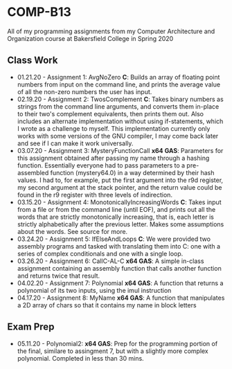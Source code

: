 # COMP-B13
All of my programming assignments from my Computer Architecture and Organization course at Bakersfield College in Spring 2020

Class Work
----------
  - 01.21.20  - Assignment 1: AvgNoZero **C**: Builds an array of floating point numbers from input on the command line, and prints the average value of all the non-zero numbers the user has input.
  - 02.19.20  - Assignment 2: TwosComplement **C**: Takes binary numbers as strings from the command line arguments, and converts them in-place to their two's complement equivalents, then prints them out. Also includes an alternate implementation without using if-statements, which I wrote as a challenge to myself. This implementation currently only works with some versions of the GNU compiler, I may come back later and see if I can make it work universally.
  - 03.07.20  - Assignment 3: MysteryFunctionCall **x64 GAS**: Parameters for this assignment obtained after passing my name through a hashing function. Essentially everyone had to pass parameters to a pre-assembled function (mystery64.0) in a way determined by their hash values. I had to, for example, put the first argument into the r9d register, my second argument at the stack pointer, and the return value could be found in the r9 register with three levels of indirection.
  - 03.15.20   - Assignment 4: MonotonicallyIncreasingWords **C**: Takes input from a file or from the command line (until EOF), and prints out all the words that are strictly monotonically increasing, that is, each letter is strictly alphabetically after the previous letter. Makes some assumptions about the words. See source for more.
  - 03.24.20   - Assignment 5: IfElseAndLoops **C**: We were provided two assembly programs and tasked with translating them into C: one with a series of complex conditionals and one with a single loop.
  - 03.26.20   - Assignment 6: CallC-AL-C **x64 GAS**: A simple in-class assignment containing an assembly function that calls another function and returns twice that result.
  - 04.02.20   - Assignment 7: Polynomial **x64 GAS**: A function that returns a polynomial of its two inputs, using the imul instruction
  - 04.17.20   - Assignment 8: MyName **x64 GAS**: A function that manipulates a 2D array of chars so that it contains my name in block letters

Exam Prep
----------
  - 05.11.20   - Polynomial2: **x64 GAS**: Prep for the programming portion of the final, similare to assingment 7, but with a slightly more complex polynomial. Completed in less than 30 mins.